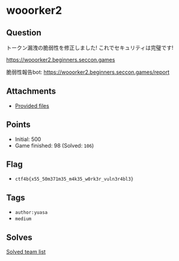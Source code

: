 # wooorker2
## Question
トークン漏洩の脆弱性を修正しました! これでセキュリティは完璧です!

https://wooorker2.beginners.seccon.games

脆弱性報告bot: https://wooorker2.beginners.seccon.games/report

## Attachments
- [Provided files](files/)

## Points
- Initial: 500
- Game finished: 98 (Solved: `106`)

## Flag
- `ctf4b{x55_50m371m35_m4k35_w0rk3r_vuln3r4bl3}`

## Tags
- `author:yuasa`
- `medium`

## Solves
[Solved team list](./solves.md)